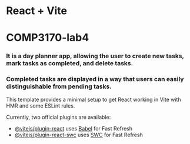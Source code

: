 # React + Vite

# COMP3170-lab4 

### It is a day planner app, allowing the user to create new tasks, mark tasks as completed, and delete tasks.

### Completed tasks are displayed in a way that users can easily distinguishable from pending tasks.

This template provides a minimal setup to get React working in Vite with HMR and some ESLint rules.

Currently, two official plugins are available:

- [@vitejs/plugin-react](https://github.com/vitejs/vite-plugin-react/blob/main/packages/plugin-react/README.md) uses [Babel](https://babeljs.io/) for Fast Refresh
- [@vitejs/plugin-react-swc](https://github.com/vitejs/vite-plugin-react-swc) uses [SWC](https://swc.rs/) for Fast Refresh
